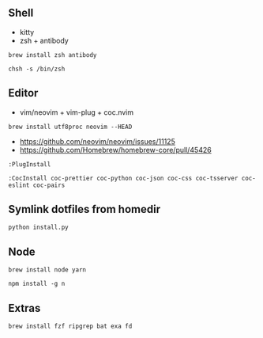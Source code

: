 ## Shell
- kitty
- zsh + antibody

`brew install zsh antibody`

`chsh -s /bin/zsh`

## Editor
- vim/neovim + vim-plug + coc.nvim

`brew install utf8proc neovim --HEAD`
- https://github.com/neovim/neovim/issues/11125
- https://github.com/Homebrew/homebrew-core/pull/45426

`:PlugInstall`

`:CocInstall coc-prettier coc-python coc-json coc-css coc-tsserver coc-eslint coc-pairs`

## Symlink dotfiles from homedir
`python install.py`

## Node
`brew install node yarn`

`npm install -g n`

## Extras
`brew install fzf ripgrep bat exa fd`
